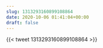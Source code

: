 ```yaml
---
slug: 1313293160899108864
date: 2020-10-06 01:41:04+00:00
draft: false
---
```


{{< tweet 1313293160899108864 >}}

